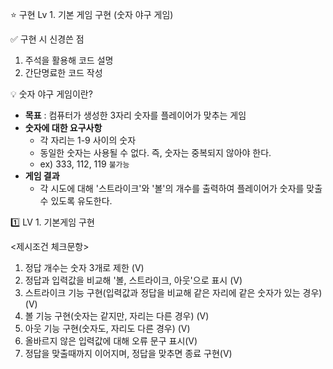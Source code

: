 ⭐ 구현 
Lv 1. 기본 게임 구현 (숫자 야구 게임)

✅ 구현 시 신경쓴 점
1. 주석을 활용해 코드 설명
2. 간단명료한 코드 작성

💡 숫자 야구 게임이란?
- **목표** : 컴퓨터가 생성한 3자리 숫자를 플레이어가 맞추는 게임
- **숫자에 대한 요구사항**
    - 각 자리는 1-9 사이의 숫자
    - 동일한 숫자는 사용될 수 없다. 즉, 숫자는 중복되지 않아야 한다.
    - ex) 333, 112, 119 `불가능`
- **게임 결과**
    - 각 시도에 대해 '스트라이크'와 '볼'의 개수를 출력하여 플레이어가 숫자를 맞출 수 있도록 유도한다.
 

1️⃣ LV 1. 기본게임 구현

<제시조건 체크문항>
1. 정답 개수는 숫자 3개로 제한 (V)
2. 정답과 입력값을 비교해 '볼, 스트라이크, 아웃'으로 표시 (V)
3. 스트라이크 기능 구현(입력값과 정답을 비교해 같은 자리에 같은 숫자가 있는 경우) (V)
4. 볼 기능 구현(숫자는 같지만, 자리는 다른 경우) (V)
5. 아웃 기능 구현(숫자도, 자리도 다른 경우) (V)
6. 올바르지 않은 입력값에 대해 오류 문구 표시(V)
7. 정답을 맞출때까지 이어지며, 정답을 맞추면 종료 구현(V)
